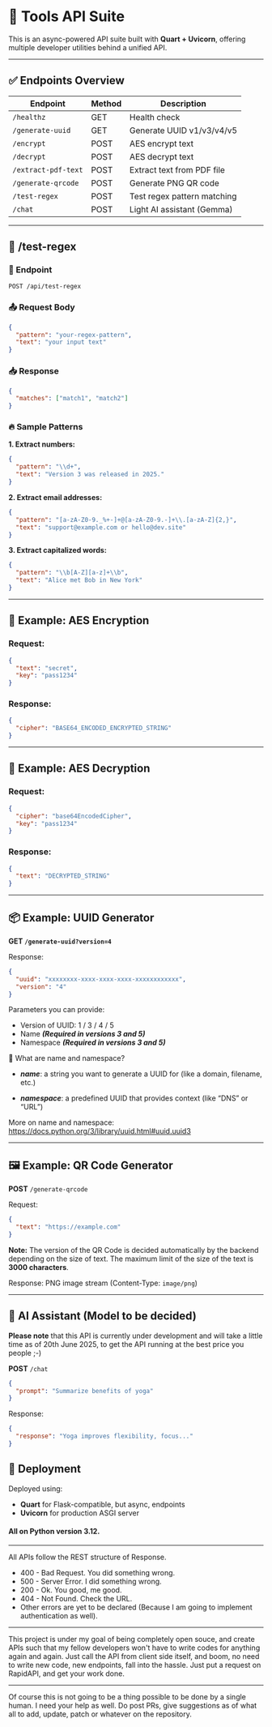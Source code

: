 # 🧰 Tools API Suite

This is an async-powered API suite built with **Quart + Uvicorn**, offering multiple developer utilities behind a unified API.

---


## ✅ Endpoints Overview

| Endpoint            | Method | Description                 |
| ------------------- | ------ | --------------------------- |
| `/healthz`          | GET    | Health check                |
| `/generate-uuid`    | GET    | Generate UUID v1/v3/v4/v5   |
| `/encrypt`          | POST   | AES encrypt text            |
| `/decrypt`          | POST   | AES decrypt text            |
| `/extract-pdf-text` | POST   | Extract text from PDF file  |
| `/generate-qrcode`  | POST   | Generate PNG QR code        |
| `/test-regex`       | POST   | Test regex pattern matching |
| `/chat`             | POST   | Light AI assistant (Gemma)  |

---

## 🧪 /test-regex

### 🔗 Endpoint

```
POST /api/test-regex
```

### 📤 Request Body

```json
{
  "pattern": "your-regex-pattern",
  "text": "your input text"
}
```

### 📥 Response

```json
{
  "matches": ["match1", "match2"]
}
```

### 🔥 Sample Patterns

**1. Extract numbers:**

```json
{
  "pattern": "\\d+",
  "text": "Version 3 was released in 2025."
}
```

**2. Extract email addresses:**

```json
{
  "pattern": "[a-zA-Z0-9._%+-]+@[a-zA-Z0-9.-]+\\.[a-zA-Z]{2,}",
  "text": "support@example.com or hello@dev.site"
}
```

**3. Extract capitalized words:**

```json
{
  "pattern": "\\b[A-Z][a-z]+\\b",
  "text": "Alice met Bob in New York"
}
```

---

## 🧾 Example: AES Encryption

### Request:

```json
{
  "text": "secret",
  "key": "pass1234"
}
```

### Response:

```json
{
  "cipher": "BASE64_ENCODED_ENCRYPTED_STRING"
}
```

---


## 🧾 Example: AES Decryption

### Request:

```json
{
  "cipher": "base64EncodedCipher",
  "key": "pass1234"
}
```

### Response:

```json
{
  "text": "DECRYPTED_STRING"
}
```

---

## 📦 Example: UUID Generator

**GET `/generate-uuid?version=4`**

Response:

```json
{
  "uuid": "xxxxxxxx-xxxx-xxxx-xxxx-xxxxxxxxxxxx",
  "version": "4"
}
```

Parameters you can provide:

* Version of UUID: 1 / 3 / 4 / 5
* Name ***(Required in versions 3 and 5)***
* Namespace ***(Required in versions 3 and 5)***

📌 What are name and namespace?

* ***name***: a string you want to generate a UUID for (like a domain, filename, etc.)

* ***namespace***: a predefined UUID that provides context (like “DNS” or “URL”) 

More on name and namespace: https://docs.python.org/3/library/uuid.html#uuid.uuid3

---

## 🖼️ Example: QR Code Generator

**POST** `/generate-qrcode`

Request:

```json
{
  "text": "https://example.com"
}
```
**Note:** The version of the QR Code is decided automatically by the backend depending on the size of text. The maximum limit of the size of the text is **3000 characters**.

Response: PNG image stream (Content-Type: `image/png`)

---

## 🧠 AI Assistant (Model to be decided)
**Please note** that this API is currently under development and will take a little time as of 20th June 2025, to get the API running at the best price you people ;-)

**POST** `/chat`

```json
{
  "prompt": "Summarize benefits of yoga"
}
```

Response:

```json
{
  "response": "Yoga improves flexibility, focus..."
}
```

## 🚀 Deployment

Deployed using:

* **Quart** for Flask-compatible, but async, endpoints
* **Uvicorn** for production ASGI server 
#### All on Python version 3.12.

---

All APIs follow the REST structure of Response.

* 400 - Bad Request. You did something wrong.
* 500 - Server Error. I did something wrong.
* 200 - Ok. You good, me good.
* 404 - Not Found. Check the URL.
* Other errors are yet to be declared (Because I am going to implement authentication as well).

---

This project is under my goal of being completely open souce, and create APIs such that my fellow developers won't have to write codes for anything again and again. Just call the API from client side itself, and boom, no need to write new code, new endpoints, fall into the hassle. Just put a request on RapidAPI, and get your work done.

---

Of course this is not going to be a thing possible to be done by a single human. I need your help as well. Do post PRs, give suggestions as of what all to add, update, patch or whatever on the repository.

